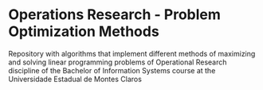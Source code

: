 # Operations Research - Problem Optimization Methods
Repository with algorithms that implement different methods of maximizing and solving linear programming problems of Operational Research discipline of the Bachelor of Information Systems course at the Universidade Estadual de Montes Claros
